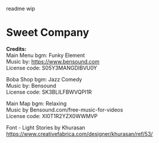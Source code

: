 readme wip  
<h1>Sweet Company</h1>  

**Credits:**  
Main Menu bgm: Funky Element  
Music by: https://www.bensound.com  
License code: S05Y3MANGDIBVU0Y  
  
Boba Shop bgm: Jazz Comedy  
Music by: Bensound  
License code: SK3BLILFBWVQPI1R  
  
Main Map bgm: Relaxing  
Music by Bensound.com/free-music-for-videos  
License code: XI0T1R2YZX0WWMVP  

Font - Light Stories by Khurasan  
https://www.creativefabrica.com/designer/khurasan/ref/53/
